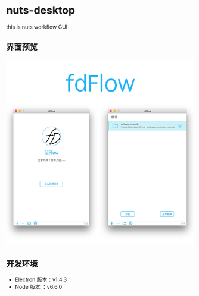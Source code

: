 # nuts-desktop
this is nuts workflow GUI

## 界面预览
![workflow](./view.png)


## 开发环境

* Electron 版本：v1.4.3
* Node 版本 ：v6.6.0
